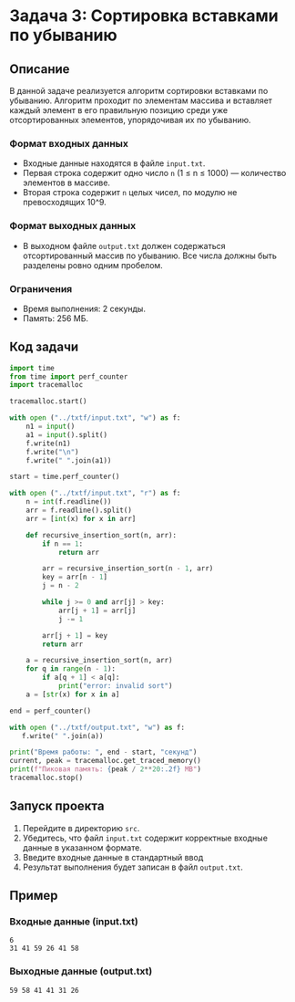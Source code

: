 # Задача 3: Сортировка вставками по убыванию

## Описание

В данной задаче реализуется алгоритм сортировки вставками по убыванию. Алгоритм проходит по элементам массива и вставляет каждый элемент в его правильную позицию среди уже отсортированных элементов, упорядочивая их по убыванию.

### Формат входных данных
- Входные данные находятся в файле `input.txt`.
- Первая строка содержит одно число `n` (1 ≤ n ≤ 1000) — количество элементов в массиве.
- Вторая строка содержит `n` целых чисел, по модулю не превосходящих 10^9.

### Формат выходных данных
- В выходном файле `output.txt` должен содержаться отсортированный массив по убыванию. Все числа должны быть разделены ровно одним пробелом.

### Ограничения
- Время выполнения: 2 секунды.
- Память: 256 МБ.

## Код задачи

```python
import time
from time import perf_counter
import tracemalloc

tracemalloc.start()

with open ("../txtf/input.txt", "w") as f:
    n1 = input()
    a1 = input().split()
    f.write(n1)
    f.write("\n")
    f.write(" ".join(a1))

start = time.perf_counter()

with open ("../txtf/input.txt", "r") as f:
    n = int(f.readline())
    arr = f.readline().split()
    arr = [int(x) for x in arr]

    def recursive_insertion_sort(n, arr):
        if n == 1:
            return arr

        arr = recursive_insertion_sort(n - 1, arr)
        key = arr[n - 1]
        j = n - 2

        while j >= 0 and arr[j] > key:
            arr[j + 1] = arr[j]
            j -= 1

        arr[j + 1] = key
        return arr

    a = recursive_insertion_sort(n, arr)
    for q in range(n - 1):
        if a[q + 1] < a[q]:
            print("error: invalid sort")
    a = [str(x) for x in a]

end = perf_counter()

with open ("../txtf/output.txt", "w") as f:
   f.write(" ".join(a))

print("Время работы: ", end - start, "секунд")
current, peak = tracemalloc.get_traced_memory()
print(f"Пиковая память: {peak / 2**20:.2f} MB")
tracemalloc.stop()
```

## Запуск проекта

1. Перейдите в директорию `src`.
2. Убедитесь, что файл `input.txt` содержит корректные входные данные в указанном формате.
3. Введите входные данные в стандартный ввод 
4. Результат выполнения будет записан в файл `output.txt`.

## Пример

### Входные данные (input.txt)
```
6
31 41 59 26 41 58
```

### Выходные данные (output.txt)
```
59 58 41 41 31 26
```
